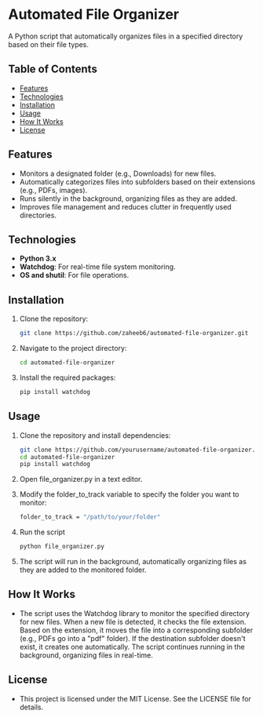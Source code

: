 # Automated File Organizer

A Python script that automatically organizes files in a specified directory based on their file types.

## Table of Contents
- [Features](#features)
- [Technologies](#technologies)
- [Installation](#installation)
- [Usage](#usage)
- [How It Works](#how-it-works)
- [License](#license)

## Features
- Monitors a designated folder (e.g., Downloads) for new files.
- Automatically categorizes files into subfolders based on their extensions (e.g., PDFs, images).
- Runs silently in the background, organizing files as they are added.
- Improves file management and reduces clutter in frequently used directories.

## Technologies
- **Python 3.x**
- **Watchdog**: For real-time file system monitoring.
- **OS and shutil**: For file operations.

## Installation

1. Clone the repository:
   ```bash
   git clone https://github.com/zaheeb6/automated-file-organizer.git
2. Navigate to the project directory:
   ```bash
   cd automated-file-organizer
3. Install the required packages:
   ```bash
   pip install watchdog
   
## Usage
1. Clone the repository and install dependencies:
   ```bash
   git clone https://github.com/yourusername/automated-file-organizer.git
   cd automated-file-organizer
   pip install watchdog
2. Open file_organizer.py in a text editor.
  
3. Modify the folder_to_track variable to specify the folder you want to monitor:
   ```bash
   folder_to_track = "/path/to/your/folder"
4. Run the script
   ```bash
   python file_organizer.py
   
5. The script will run in the background, automatically organizing files as they are added to the monitored folder.

## How It Works
- The script uses the Watchdog library to monitor the specified directory for new files.
When a new file is detected, it checks the file extension.
Based on the extension, it moves the file into a corresponding subfolder (e.g., PDFs go into a "pdf" folder).
If the destination subfolder doesn't exist, it creates one automatically.
The script continues running in the background, organizing files in real-time.

## License
- This project is licensed under the MIT License. See the LICENSE file for details.
